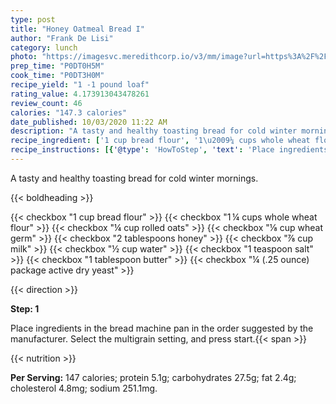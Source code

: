 ```yaml
---
type: post
title: "Honey Oatmeal Bread I"
author: "Frank De Lisi"
category: lunch
photo: "https://imagesvc.meredithcorp.io/v3/mm/image?url=https%3A%2F%2Fimages.media-allrecipes.com%2Fuserphotos%2F506180.jpg"
prep_time: "P0DT0H5M"
cook_time: "P0DT3H0M"
recipe_yield: "1 -1 pound loaf"
rating_value: 4.173913043478261
review_count: 46
calories: "147.3 calories"
date_published: 10/03/2020 11:22 AM
description: "A tasty and healthy toasting bread for cold winter mornings."
recipe_ingredient: ['1 cup bread flour', '1\u2009¼ cups whole wheat flour', '¼ cup rolled oats', '⅛ cup wheat germ', '2 tablespoons honey', '⅞ cup milk', '½ cup water', '1 teaspoon salt', '1 tablespoon butter', '¼ (.25 ounce) package active dry yeast']
recipe_instructions: [{'@type': 'HowToStep', 'text': 'Place ingredients in the bread machine pan in the order suggested by the manufacturer. Select the multigrain setting, and press start.\n'}]
---
```


A tasty and healthy toasting bread for cold winter mornings. 

{{< boldheading >}}

{{< checkbox "1 cup bread flour" >}}
{{< checkbox "1 ¼ cups whole wheat flour" >}}
{{< checkbox "¼ cup rolled oats" >}}
{{< checkbox "⅛ cup wheat germ" >}}
{{< checkbox "2 tablespoons honey" >}}
{{< checkbox "⅞ cup milk" >}}
{{< checkbox "½ cup water" >}}
{{< checkbox "1 teaspoon salt" >}}
{{< checkbox "1 tablespoon butter" >}}
{{< checkbox "¼ (.25 ounce) package active dry yeast" >}}


{{< direction >}}

**Step: 1**

Place ingredients in the bread machine pan in the order suggested by the manufacturer. Select the multigrain setting, and press start.{{< span >}}

{{< nutrition >}}

**Per Serving:** 147 calories; protein 5.1g; carbohydrates 27.5g; fat 2.4g; cholesterol 4.8mg; sodium 251.1mg.